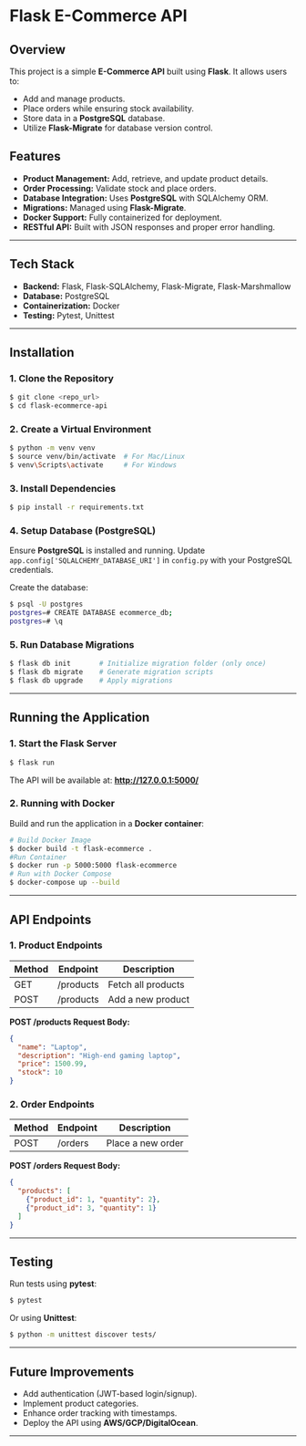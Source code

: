 # Flask E-Commerce API

## Overview
This project is a simple **E-Commerce API** built using **Flask**. It allows users to:
- Add and manage products.
- Place orders while ensuring stock availability.
- Store data in a **PostgreSQL** database.
- Utilize **Flask-Migrate** for database version control.

## Features
- **Product Management:** Add, retrieve, and update product details.
- **Order Processing:** Validate stock and place orders.
- **Database Integration:** Uses **PostgreSQL** with SQLAlchemy ORM.
- **Migrations:** Managed using **Flask-Migrate**.
- **Docker Support:** Fully containerized for deployment.
- **RESTful API:** Built with JSON responses and proper error handling.

---

## Tech Stack
- **Backend:** Flask, Flask-SQLAlchemy, Flask-Migrate, Flask-Marshmallow
- **Database:** PostgreSQL
- **Containerization:** Docker
- **Testing:** Pytest, Unittest

---

## Installation
### 1. Clone the Repository
```sh
$ git clone <repo_url>
$ cd flask-ecommerce-api
```

### 2. Create a Virtual Environment
```sh
$ python -m venv venv
$ source venv/bin/activate  # For Mac/Linux
$ venv\Scripts\activate     # For Windows
```

### 3. Install Dependencies
```sh
$ pip install -r requirements.txt
```

### 4. Setup Database (PostgreSQL)
Ensure **PostgreSQL** is installed and running. Update `app.config['SQLALCHEMY_DATABASE_URI']` in `config.py` with your PostgreSQL credentials.

Create the database:
```sh
$ psql -U postgres
postgres=# CREATE DATABASE ecommerce_db;
postgres=# \q
```

### 5. Run Database Migrations
```sh
$ flask db init       # Initialize migration folder (only once)
$ flask db migrate    # Generate migration scripts
$ flask db upgrade    # Apply migrations
```

---

## Running the Application
### 1. Start the Flask Server
```sh
$ flask run
```
The API will be available at: **http://127.0.0.1:5000/**

### 2. Running with Docker
Build and run the application in a **Docker container**:
```sh
# Build Docker Image
$ docker build -t flask-ecommerce . 
#Run Container
$ docker run -p 5000:5000 flask-ecommerce
# Run with Docker Compose
$ docker-compose up --build

```

---

## API Endpoints
### 1. Product Endpoints
| Method | Endpoint       | Description            |
|--------|--------------|------------------------|
| GET    | /products    | Fetch all products     |
| POST   | /products    | Add a new product      |

**POST /products Request Body:**
```json
{
  "name": "Laptop",
  "description": "High-end gaming laptop",
  "price": 1500.99,
  "stock": 10
}
```

### 2. Order Endpoints
| Method | Endpoint    | Description         |
|--------|------------|---------------------|
| POST   | /orders    | Place a new order   |

**POST /orders Request Body:**
```json
{
  "products": [
    {"product_id": 1, "quantity": 2},
    {"product_id": 3, "quantity": 1}
  ]
}
```

---

## Testing
Run tests using **pytest**:
```sh
$ pytest
```
Or using **Unittest**:
```sh
$ python -m unittest discover tests/
```

---

## Future Improvements
- Add authentication (JWT-based login/signup).
- Implement product categories.
- Enhance order tracking with timestamps.
- Deploy the API using **AWS/GCP/DigitalOcean**.

---



